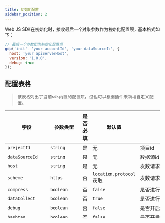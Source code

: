 ```yaml
---
title: 初始化配置
sidebar_position: 2
---
```


Web JS SDK在初始化时，接收最后一个对象参数作为初始化配置项，基本格式如下：

```javascript
// 最后一个参数即为初始化配置项
gdp('init', 'your accountId', 'your dataSourceId', {
  host: 'your apiServerHost',
  version: '1.0.0',
  debug: true
});
```

## 配置表格

>  该表格列出了当前sdk内置的配置项，但也可以根据插件来新增自定义配置。

| **字段**          | **参数类型**   | **是否必填** | **默认值**          | **说明**                                                     |
| ----------------- | -------------- | ------------ | ------------------- | ------------------------------------------------------------ |
| `prejectId`       | `string`       | 是           | 无                  | 项目id                                                       |
| `dataSourceId`    | `string`       | 是           | 无                  | 数据源id                                                     |
| `host`            | `string`       | 是           | 无                  | 发数请求host                                                 |
| `scheme`          | `https`        |否 | `location.protocol`获取      | 发数请求协议
| `compress`        | `boolean`      | 否           | `false`             | 是否进行数据压缩加密                                             |
| `dataCollect`     | `boolean`      | 否           | `true`              | 是否进行数据采集                                             |
| `debug`           | `boolean`      | 否           | `false`             | 是否开启debug模式                                            |
| `hashtag`         | `boolean`      | 否           | `false`             | 是否开启hash模式                                             |
| `autotrack`       | `boolean`      | 否           | `true`              | 是否开启无埋点采集<br />包括`view_click,view_change,form_submit` |
| `enableIdMapping` | `boolean`      | 否           | `false`             | 是否开启id mapping允许<br />设置userKey                      |
| `ignoreFields`    | `string[]`     | 否           | 无                  | 要忽略的字段仅支持以下字段<br />`screenWidth,screenHeight`   |
| `platform`        | `string`       | 否           | `web`               | 应用的平台支持字段<br />`web`<br />`wxwv`<br />`minp`<br />`alip`<br />`baidup`<br />`qq`<br />`bytedance` |
| `version`         | `string`       | 否           | 无                  | 应用版本（建议填写）对appVer保持兼容                         |
| `plugins`         | `GioPlugin[]`  | 否           | 无                  | 自定义要启用的插件详细可见插件篇                             |
| `enableIdMapping` | `boolean` | 否 | `false` | 是否开启多用户身份上报(SDK版本<font color='red'>>= 3.3.0</font>)  |
## 详细说明

### 设置请求协议

默认情况下，请求协议会根据您的网站协议来自定判断。如果你要指定协议，可以通过以下方法设置。

```js
gdp('init', accountId, datasourceId, { scheme: 'https' });
```

### 设置请求host

设置上传当前应用埋点数据的接受服务器的域名。默认不配置发数的API，需要在初始化时设置host，否则会初始化失败。

```js
gdp('init', accountId, datasourceId, { host: 'api.growingio.com' });
```

### 开启debug模式

在初始化时设置debug模式为true，打开浏览器控制台，即可看到实时采集的数据。

```js
gdp('init', accountId, datasourceId, { debug: true });
```

### 开启hash识别

GrowingIO 默认不会把hash识别成页面URL的一部分。对于使用hash进行页面转跳的单页面网站应用来说，可以启用hashtag作为标识页面的一部分。

```js
gdp('init', accountId, datasourceId, { hashtag: true });
```

### 设置无埋点采集

GrowingIO支持无埋点功能的控制，默认情况下是开启的，如果想关闭可以初始化时配置autotrack: false。

```js
gdp('init', accountId, datasourceId, { autotrack: false });
```

### 设置IdMapping高级功能

GrowingIO提供id mapping的高级功能，默认情况是关闭的，如需开启可如下配置。（若不了解请勿配置）

```js
gdp('init', accountId, datasourceId, { enableIdMapping: true });
```

### 设置应用版本version

如果网站在不停升级版本，同时想了解不同版本的数据情况，可以参考如下代码设置应用版本。在实际使用中应用版本对移动端 app 更有价值。

```js
gdp('init', accountId, datasourceId, { version: 'v1.0.2' });
```

> 对appVer进行了兼容，配置appVer也有效。但不保证后期持续支持！

### 开启数据压缩

GrowingIO Web SDK 默认发送数据是明文，可以通过这个开关将数据压缩，一方面保证数据不能被直接查看，增强了数据的安全性。另一方面可以节省用户的流量。可以通过下面方式开启数据压缩传输。

```js
gdp('init', accountId, datasourceId, { compress: true });
```

### 设置应用平台

不建议主动设置除了web和wxwv之外的值。GrowingIO会对设置的值进行限制，如果合规，将下降为web。合规的选项可见上表格。

该设置会体现在测量协议的platform字段上，如果在与小程序打通的情况下，不论初始时设置的为什么值，其都会被设置为对应的小程序平台。

```js
gdp('init', accountId, datasourceId, { platform: 'web' });
```

